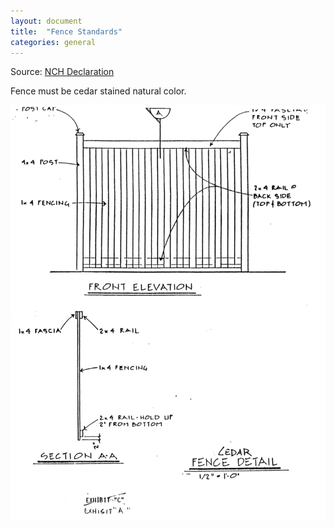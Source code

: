 ```yaml
---
layout: document
title:  "Fence Standards"
categories: general
---
```


Source: [NCH Declaration](../assets/nch-declaration.pdf)

Fence must be cedar stained natural color.

![Fence Standards](../assets/fence-standards.png)